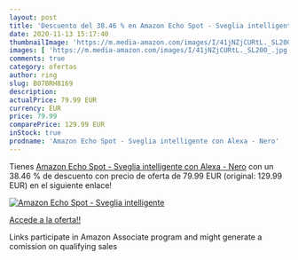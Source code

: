 ```yaml
---
layout: post
title: 'Descuento del 38.46 % en Amazon Echo Spot - Sveglia intelligente '
date: 2020-11-13 15:17:40
thumbnailImage: 'https://m.media-amazon.com/images/I/41jNZjCURtL._SL200_.jpg'
images: [ 'https://m.media-amazon.com/images/I/41jNZjCURtL._SL200_.jpg' ]
comments: true
category: ofertas
author: ring
slug: B07BRH8169
description:
actualPrice: 79.99 EUR
currency: EUR
price: 79.99
comparePrice: 129.99 EUR
inStock: true
prodname: 'Amazon Echo Spot - Sveglia intelligente con Alexa - Nero'
---
```


Tienes [Amazon Echo Spot - Sveglia intelligente con Alexa - Nero](https://www.amazon.it/dp/B07BRH8169/?tag=tolees00-21) con un 38.46 % de descuento con precio de oferta de 79.99 EUR (original: 129.99 EUR) en el siguiente enlace!

[![Amazon Echo Spot - Sveglia intelligente ](https://m.media-amazon.com/images/I/41jNZjCURtL._SL200_.jpg)](https://www.amazon.it/dp/B07BRH8169/?tag=tolees00-21)

[Accede a la oferta!!](https://www.amazon.it/dp/B07BRH8169/?tag=tolees00-21)

Links participate in Amazon Associate program and might generate a comission on qualifying sales


